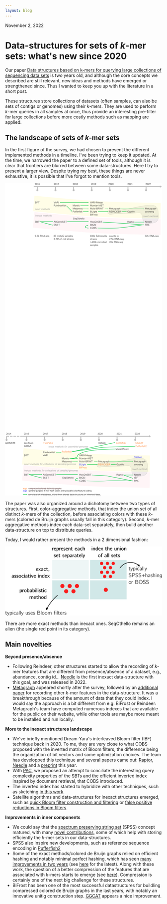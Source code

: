 ```yaml
---	
layout: blog
---
```


November 2, 2022

# Data-structures for sets of _k_-mer sets: what's new since 2020

Our paper [Data structures based on k-mers for querying large collections of sequencing data sets](https://genome.cshlp.org/content/31/1/1.short) is two years old, and although the core concepts we described are still relevant, new ideas and methods have emerged or strengthened since. Thus I wanted to keep you up with the literature in a short post.

These structures store collections of datasets (often samples, can also be sets of contigs or genomes) using their _k_-mers. They are used to perform _k_-mer queries in all samples at once, thus provide an interesting pre-filter for large collections before more costly methods such as mapping are applied. 


## The landscape of sets of _k_-mer sets
In the first figure of the survey, we had chosen to present the different implemented methods in a timeline. I've been trying to keep it updated. At the time, we narrowed the paper to a defined set of tools, although it is clear that frontiers are blurred between some data-structures. Here I try to present a larger view. Despite trying my best, these things are never exhaustive, it is possible that I've forgot to mention tools. 

<img src="files/genealogy_2022.png" alt="drawing" width="1000"/>

The paper was also organized around a dichotomy between two types of structures. First, color-aggregative methods, that index the union set of all distinct _k_-mers of the collection, before associating colors with these _k_-mers (colored de Bruijn graphs usually fall in this category). Second,  _k_-mer aggregative methods index each data-set separately, then build another data-structure on top to distribute queries. 

Today, I would rather present the methods in a 2 dimensional fashion:

<img src="files/2d_sota.png" alt="drawing" width="800"/>

There are more exact methods than inexact ones. SeqOthello remains an alien (the single red point in its category).

## Main novelties

**Beyond presence/absence**

- Following Reindeer, other structures started to allow the recording of _k_-mer features that are different from presence/absence of a dataset, e.g., abundance, contig id... [Needle](https://academic.oup.com/bioinformatics/article/38/17/4100/6633930) is the first inexact data-structure with this goal, and was released in 2022.
- [Metagraph](https://www.biorxiv.org/content/10.1101/2020.10.01.322164v2.abstract) appeared shortly after the survey, followed by an [additional paper](https://link.springer.com/chapter/10.1007/978-3-031-04749-7_34) for recording other _k_-mer features in the data-structure. It was a breakthrough because of the amount of data that they could index. I would say the approach is a bit different from e.g. BiFrost or Reindeer: Metagraph's team have computed numerous indexes that are available for the public on their website, while other tools are maybe more meant to be installed and run locally.

**More to the inexact structures landscape**

- We've briefly mentioned Dream-Yara's interleaved Bloom filter (IBF) technique back in 2020. To me, they are very close to what COBS proposed with the inverted matrix of Bloom filters, the difference being the organization of bit vectors and some optimization choices. The team has developped this technique and several papers came out: [Raptor](https://www.sciencedirect.com/science/article/pii/S2589004221007501), [Needle](https://academic.oup.com/bioinformatics/article/38/17/4100/6633930) and a [preprint](https://www.biorxiv.org/content/10.1101/2022.08.01.502266v1.abstract) this year.
- With [PAC](https://www.biorxiv.org/content/10.1101/2022.02.11.480089v2.abstract), we proposed an attempt to conciliate the interesting query complexity properties of the SBTs and the efficient inverted index inspired by document retrieval, that COBS introduced.
- The inverted index has started to hybridize with other techniques, such as sketching [in this work](https://www.biorxiv.org/content/10.1101/2022.03.07.482835v2.abstract).
- Satellite algorithms and data-structures for inexact structures emerged, such as [quick Bloom filter construction and filtering](https://tlemane.github.io/pdf/Lemane2022.pdf) or [false positive reductions in Bloom filters](https://www.biorxiv.org/content/10.1101/2022.06.27.497694v2.abstract).

**Improvements in inner components**

- We could say that the [spectrum preserving string set](https://pubmed.ncbi.nlm.nih.gov/33290137/) (SPSS) concept matured, with many [novel contributions](https://arxiv.org/pdf/2209.06318.pdf), some of which help with storing efficiently the _k_-mer sets in our data-structures.
- SPSS also inspire new developments, such as reference sequence encoding in [Pufferfish2](https://www.biorxiv.org/content/10.1101/2022.10.27.513881v1)
- Some of the exact methods/colored de Bruijn graphs relied on efficient hashing and notably minimal perfect hashing, which has seen [many improvements in two years](mphf.md) (see [here](https://arxiv.org/abs/2210.13097) for the latest). Along with these work, the question of a better compression of the features that are associated with _k_-mers starts to emerge (see [here](https://www.biorxiv.org/content/10.1101/2022.05.23.493024v1.abstract)). Compression is certainly one of the next big challenge for these structures.
- BiFrost has been one of the most successful datastructures for buildling compressed colored de Bruijn graphs in the last years, with notably an innovative unitig construction step. [GGCAT](file:///home/cmarchet/Downloads/2022.10.24.513174.full.pdf) appears a nice improvement.

